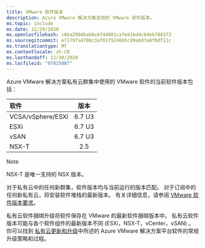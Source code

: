 ```yaml
---
title: VMware 软件版本
description: Azure VMware 解决方案支持的 VMware 软件版本。
ms.topic: include
ms.date: 12/29/2020
ms.openlocfilehash: c6ba2904bab6c6f44001cafed1bd4cbdeb786373
ms.sourcegitcommit: e7179fa4708c3af01f9246b5c99ab87a6f0df11c
ms.translationtype: MT
ms.contentlocale: zh-CN
ms.lasthandoff: 12/30/2020
ms.locfileid: "97825087"
---
```

<!-- Used in faq.md and concepts-private-clouds-clusters.md -->


Azure VMware 解决方案私有云群集中使用的 VMware 软件的当前软件版本包括：

| 软件              |    版本   |
| :---                  |     :---:    |
| VCSA/vSphere/ESXi |    6.7 U3    | 
| ESXi                  |    6.7 U3    | 
| vSAN                  |    6.7 U3    |
| NSX-T                 |      2.5     |


>[!NOTE]
>NSX-T 是唯一支持的 NSX 版本。

对于私有云中的任何新群集，软件版本均与当前运行的版本匹配。 对于订阅中的任何新私有云，将安装软件堆栈的最新版本。 有关详细信息，请参阅 [VMware 软件版本要求](https://docs.vmware.com/en/VMware-HCX/services/user-guide/GUID-54E5293B-8707-4D29-BFE8-EE63539CC49B.html)。

私有云软件捆绑升级将软件保存在 VMware 的最新软件捆绑版本中。 私有云软件版本可能与各个软件组件的最新版本不同 (ESXi，NSX-T，vCenter，vSAN) 。 你可以找到 [私有云更新和升级](../concepts-upgrades.md)中所述的 Azure VMware 解决方案平台软件的常规升级策略和过程。

